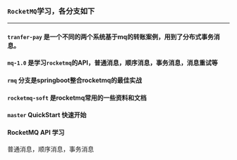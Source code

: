 ### `RocketMQ`学习，各分支如下

---

#### `tranfer-pay` 是一个不同的两个系统基于mq的转账案例，用到了分布式事务消息。

#### `mq-1.0` 是学习`rocketmq`的API，普通消息，顺序消息，事务消息，消息重试等

#### `rmq` 分支是springboot整合rocketmq的最佳实战

#### `rocketmq-soft` 是rocketmq常用的一些资料和文档

#### `master` QuickStart 快速开始




#### RocketMQ API 学习

普通消息，顺序消息，事务消息
